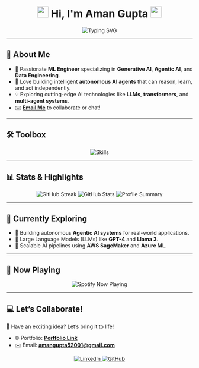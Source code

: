 <h1 align="center">
  <img src="https://media.giphy.com/media/hvRJCLFzcasrR4ia7z/giphy.gif" width="30"> 
  Hi, I'm Aman Gupta 
  <img src="https://media.giphy.com/media/hvRJCLFzcasrR4ia7z/giphy.gif" width="30">
</h1>

<p align="center">
  <img src="https://readme-typing-svg.demolab.com?font=Fira+Code&size=24&pause=1000&color=00F7FF&center=true&width=500&lines=Machine+Learning+Engineer+%F0%9F%9A%80;Generative+AI+Specialist+%F0%9F%A7%A0;Cloud+AI+Enthusiast+%E2%98%81%EF%B8%8F;Lifelong+Learner+%F0%9F%93%9A" alt="Typing SVG" />
</p>

---

## 🌟 About Me  
- 🧠 Passionate **ML Engineer** specializing in **Generative AI**, **Agentic AI**, and **Data Engineering**.  
- 🔭 Love building intelligent **autonomous AI agents** that can reason, learn, and act independently.  
- 💡 Exploring cutting-edge AI technologies like **LLMs**, **transformers**, and **multi-agent systems**.  
- ✉️ **[Email Me](mailto:amangupta52001@gmail.com)** to collaborate or chat!  

---

## 🛠️ Toolbox
<p align="center">
  <img src="https://skillicons.dev/icons?i=python,tensorflow,pytorch,aws,gcp,azure,kubernetes,docker,sql,mongodb,git,linux,react" alt="Skills" />
</p>

---

## 📊 Stats & Highlights
<p align="center">
  <img src="https://streak-stats.demolab.com/?user=amangupta05&theme=radical" alt="GitHub Streak" />
  <img src="https://github-readme-stats.vercel.app/api?username=amangupta05&show_icons=true&theme=radical" alt="GitHub Stats" />
  <img src="https://github-profile-summary-cards.vercel.app/api/cards/profile-details?username=amangupta05&theme=radical" alt="Profile Summary" />
</p>

---

## 🚀 Currently Exploring
- 🌌 Building autonomous **Agentic AI systems** for real-world applications.  
- 🤖 Large Language Models (LLMs) like **GPT-4** and **Llama 3**.  
- 🌟 Scalable AI pipelines using **AWS SageMaker** and **Azure ML**.  

---

## 🎵 Now Playing
<p align="center">
  <img src="https://spotify-github-profile.vercel.app/api/view?uid=your_spotify_username&cover_image=true&theme=novatorem&bar_color=53b14f&bar_color_cover=true" alt="Spotify Now Playing" />
</p>

---



## 💻 Let’s Collaborate!  
🎯 Have an exciting idea? Let’s bring it to life!  
- 🌐 Portfolio: **[Portfolio Link](https://amangupta05.github.io/portfolio/)**  
- ✉️ Email: **[amangupta52001@gmail.com](mailto:amangupta52001@gmail.com)**  

<p align="center">
  <a href="https://linkedin.com/in/aman-gupta5" target="_blank">
    <img src="https://img.shields.io/badge/Connect_on_LinkedIn-0077B5?style=for-the-badge&logo=linkedin&logoColor=white" alt="LinkedIn">
  </a>
  <a href="https://github.com/amangupta05" target="_blank">
    <img src="https://img.shields.io/badge/Explore_My_GitHub-181717?style=for-the-badge&logo=github&logoColor=white" alt="GitHub">
  </a>
</p>
